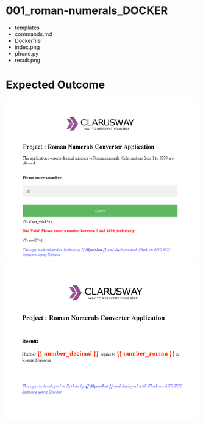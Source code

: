 # 001_roman-numerals_DOCKER
- templates
- commands.md
- Dockerfile
- index.png
- phone.py
- result.png

# Expected Outcome

![Roman Numerals Index Web Page](./index.png)
![Roman Numerals Result Web Page](./result.png)